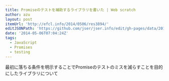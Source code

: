 ```yaml
---
title: Promiseのテストを補助するライブラリを書いた | Web scratch
author: azu
layout: post
itemUrl: 'http://efcl.info/2014/0506/res3894/'
editJSONPath: 'https://github.com/jser/jser.info/edit/gh-pages/data/2014/05/index.json'
date: '2014-05-06T07:04:24Z'
tags:
  - JavaScript
  - Promises
  - testing
---
```

最初に落ちる条件を明示することでPromiseのテストのミスを減らすことを目的にしたライブラリについて

